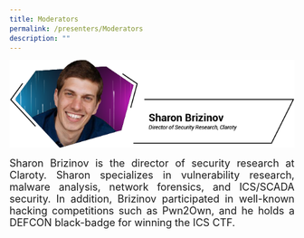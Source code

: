 ```yaml
---
title: Moderators
permalink: /presenters/Moderators
description: ""
---
```



![SharonBrizinov](/images/Speakers/220601%20CSA%20Speakers%20Sharon%20Brizinov.png)

<p style="text-align:justify"><font size="4px">
Sharon Brizinov is the director of security research at Claroty. Sharon specializes in vulnerability research, malware analysis, network forensics, and ICS/SCADA security. In addition, Brizinov participated in well-known hacking competitions such as Pwn2Own, and he holds a DEFCON black-badge for winning the ICS CTF. </font></p>